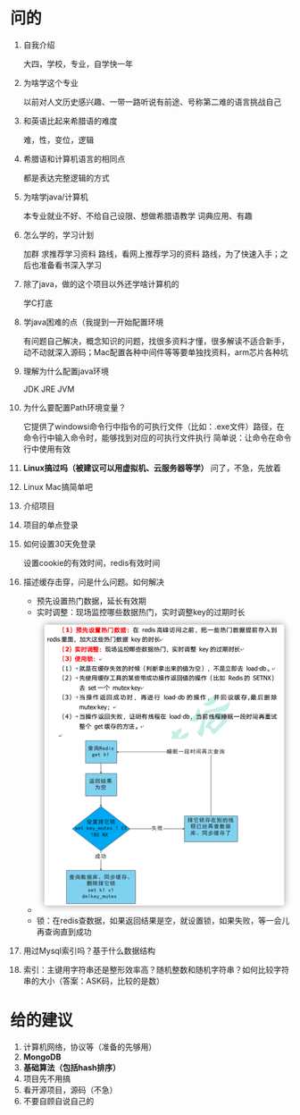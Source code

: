 # 问的

1. 自我介绍

   大四，学校，专业，自学快一年

2. 为啥学这个专业

   以前对人文历史感兴趣、一带一路听说有前途、号称第二难的语言挑战自己

3. 和英语比起来希腊语的难度

   难，性，变位，逻辑

4. 希腊语和计算机语言的相同点

   都是表达完整逻辑的方式

5. 为啥学java/计算机

   本专业就业不好、不给自己设限、想做希腊语教学 词典应用、有趣

6. 怎么学的，学习计划

   加群 求推荐学习资料 路线，看网上推荐学习的资料 路线，为了快速入手；之后也准备看书深入学习

7. 除了java，做的这个项目以外还学啥计算机的

   学C打底

8. 学java困难的点（我提到一开始配置环境

   有问题自己解决，概念知识的问题，找很多资料才懂，很多解读不适合新手，动不动就深入源码；Mac配置各种中间件等等要单独找资料，arm芯片各种坑

9. 理解为什么配置java环境

   JDK JRE JVM

10. 为什么要配置Path环境变量？

    它提供了windowsi命令行中指令的可执行文件（比如：.exe文件）路径，在命令行中输入命令时，能够找到对应的可执行文件执行
    简单说：让命令在命令行中使用有效

11. **Linux搞过吗（被建议可以用虚拟机、云服务器等学）** 问了，不急，先放着

12. Linux Mac搞简单吧

13. 介绍项目

14. 项目的单点登录

15. 如何设置30天免登录

    设置cookie的有效时间，redis有效时间

16. 描述缓存击穿，问是什么问题。如何解决

    - 预先设置热门数据，延长有效期
    - 实时调整：现场监控哪些数据热门，实时调整key的过期时长
    - ![image-20221117235709397](Pic/image-20221117235709397.png)
    - 锁：在redis查数据，如果返回结果是空，就设置锁，如果失败，等一会儿再查询直到成功

17. 用过Mysql索引吗？基于什么数据结构

18. 索引：主键用字符串还是整形效率高？随机整数和随机字符串？如何比较字符串的大小（答案：ASK码，比较的是数）

# 给的建议

1. 计算机网络，协议等（准备的先够用）
2. **MongoDB**
3. **基础算法（包括hash排序）**
4. 项目先不用搞
5. 看开源项目，源码（不急）
6. 不要自顾自说自己的

